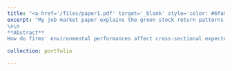 ```yaml
---
title: "<a href='/files/paper1.pdf' target='_blank' style='color: #6fa9c8;'>Explaining Greenium in a Macro-Finance Integrated Assessment Model</a>"
excerpt: "My job market paper explains the green stock return patterns in a production-based asset pricing model. [SSRN link here](https://papers.ssrn.com/sol3/papers.cfm?abstract_id=3854432)
\n\n
**Abstract**  
How do firms' environmental performances affect cross-sectional expected stock returns? Using a third-party ESG score, I find that greener stocks have lower expected returns. This greenium remains significant after controlling for systematic and idiosyncratic risks. Green stocks hedge climate-related disasters, contributing to the greenium. A macro-finance integrated assessment model featuring time-varying climate damage intensity, recursive preferences, and investment frictions quantitatively explains the empirical findings. The model implies a positive covariance between climate damages and consumption, which justifies a high discount rate and a low present value of carbon emission."

collection: portfolio

---
```



